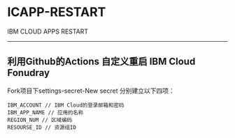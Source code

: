 # ICAPP-RESTART
IBM CLOUD APPS RESTART  
***
利用Github的Actions 自定义重启 IBM Cloud Fonudray  
---
Fork项目下settings-secret-New secret 分别建立以下四项：  
```
IBM_ACCOUNT // IBM Cloud的登录邮箱和密码
IBM_APP_NAME // 应用的名称
REGION_NUM // 区域编码
RESOURSE_ID // 资源组ID
```
